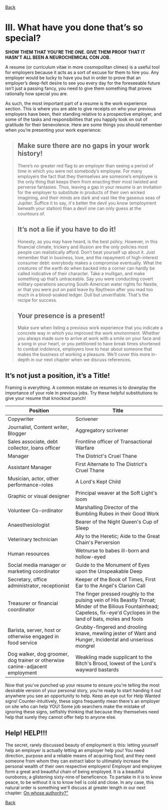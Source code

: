 [Back](/index) 

# III. What have you done that’s so special?

**SHOW THEM THAT YOU'RE THE ONE. GIVE THEM PROOF THAT IT HASN'T ALL BEEN A NEUROCHEMICAL CON JOB.**

A resume (or curriculum vitae in more cosmopolitan climes) is a useful tool for employers because it acts as a sort of excuse for them to hire you. Any employer would be lucky to have you but in order to prove that an employer’s deep-felt desire to see you every day for the foreseeable future isn’t just a passing fancy, you need to give them something that proves rationally how special you are.

As such, the most important part of a resume is the work experience section. This is where you are able to give receipts on who your previous employers have been, their standing relative to a prospective employer, and some of the tasks and responsibilities that you happily took on out of gratitude for their benevolence. Here are some things you should remember when you’re presenting your work experience:

>## Make sure there are no gaps in your work history!
>There’s no greater red flag to an employer than seeing a period of time in which you were not somebody’s employee. For many employers the fact that they themselves are someone’s employee is the only thing that keeps them from enacting their most twisted and perverse fantasies. Thus, leaving a gap in your resume is an invitation for the employer to substitute in products of their own wicked imagining, and their minds are dark and vast like the gaseous seas of Jupiter. Suffice it to say, it's better the devil you know (employment beneath your station) than a devil one can only guess at the countours of.

>## It’s not a lie if you have to do it!
>Honesty, as you may have heard, is the best policy. However, in this financial climate, trickery and illusion are the only policies most people can realistically afford. Don’t beat yourself up about it. Just remember that in business, love, and the repayment of high-interest consumer debt: everybody makes a compromise eventually. What the creatures of the earth do when backed into a corner can hardly be called indicative of their character. Take a mulligan, and make something up that’s untraceable. Say you were conducting covert military operations securing South American water rights for Nestle, or that you were put on paid leave by Raytheon after you read too much in a blood-soaked ledger. Dull but unverifiable. That's the recipe for success.

>## Your presence is a present!
>Make sure when listing a previous work experience that you indicate a concrete way in which you improved the work environment. Whether you always made sure to arrive at work with a smile on your face and a song in your heart, or you petitioned to have break times shortened to combat indolence, employers love to hear about someone that makes the business of working a pleasure. We’ll cover this more in-depth in our next chapter when we discuss references.

## It’s not just a position, it’s a Title!

Framing is everything. A common mistake on resumes is to downplay the importance of your role in previous jobs. Try these helpful substitutions to give your resume that knockout punch!

| Position | Title |
|----| --- |
| Copywriter | Scrivener |
| Journalist, Content writer, Blogger | Aggregatory scrivener |
| Sales associate, debt collector, loans officer | Frontline officer of Transactional Warfare |
| Manager | The District's Cruel Thane |
| Assistant Manager | First Alternate to The District's Cruel Thane |
| Musician, actor, other performance-roles | A Lord's Kept Child |
| Graphic or visual designer | Principal weaver at the Soft Light's loom |
| Volunteer Co-ordinator | Marshalling Director of the Bumbling Rubes in their Good Work |
| Anaesthesiologist | Bearer of the Night Queen's Cup of Sleep |
| Veterinary technician | Ally to the Heretic; Aide to the Great Chain's Perversion |
| Human resources | Wetnurse to babes ill-born and hollow-eyed  |
| Social media manager or marketing coordinator | Guide to the Monument of Eyes upon the Unspeakable Deep |
| Secretary, office administrator, receptionist | Keeper of the Book of Times, First Ear to the Angel's Clarion Call |
| Treasurer or financial coordinator | The finger pressed roughly to the pulsing vein of His Beastly Throat; Minder of the Bilious Fountainhead; Capeless, fix-eye'd Cyclopes in the land of bats, moles and fools  |
| Barista, server, host or otherwise engaged in food service | Grubby-fingered and drooling knave, mewling jester of Want and Hunger, Incidental and unserious mongrel |
| Dog walker, dog groomer, dog trainer or otherwise canine-adjacent employment | Weakling made supplicant to the Bitch's Brood, lowest of the Lord's wayward bastards |

Now that you've punched up your resume to ensure you're telling the most desirable version of your personal story, you're ready to start handing it out anywhere you see an opportunity to help. Keep an eye out for Help Wanted signs! Counter-intuitively, these signs frequently mean there's an employer on site who can help YOU! Some job searchers make the mistake of ignoring these signs, selfishly thinking that because they themselves need help that surely they cannot offer help to anyone else.

## Help! HELP!!!
The secret, rarely discussed beauty of employment is this: letting yourself help an employer is actually letting an employer help you! You need direction, purpose and a reliable means of acquiring food, and they need someone from whom they can extract labor to ultimately increase the personal wealth of their own respective employers! Employer and employee form a great and beautiful chain of being employed. It is a beautiful ouroboros; a glistening sixty-nine of beneficence. To partake in it is to know peace, to be without it is to know hell is cold and close. In any case, this natural order is something we'll discuss at greater length in our next chapter: [On whose authority?"](IV.md)

[Back](/index) 